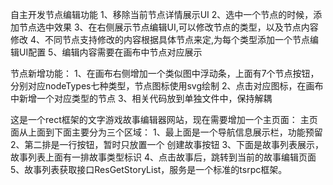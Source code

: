 自主开发节点编辑功能
1、移除当前节点详情展示UI
2、选中一个节点的时候，添加节点选中效果
3、在右侧展示节点编辑UI,可以修改节点的类型，以及节点内容修改
4、不同节点支持修改的内容根据具体节点来定,为每个类型添加一个节点编辑UI配置
5、编辑内容需要在画布中节点对应展示

节点新增功能：
1、在画布右侧增加一个类似图中浮动条，上面有7个节点按钮，分别对应nodeTypes七种类型，节点图标使用svg绘制
2、点击对应图标，在画布中新增一个对应类型的节点
3、相关代码放到单独文件中，保持解耦


这是一个rect框架的文字游戏故事编辑器网站，现在需要增加一个主页面：
主页面从上面到下面主要分为三个区域：
1、最上面是一个导航信息展示栏，功能预留
2、第二排是一行按钮，暂时只放置一个 创建故事按钮
3、下面是故事列表展示，故事列表上面有一排故事类型标识
4、点击故事后，跳转到当前的故事编辑页面
5、故事列表获取接口ResGetStoryList，服务是一个标准的tsrpc框架。

